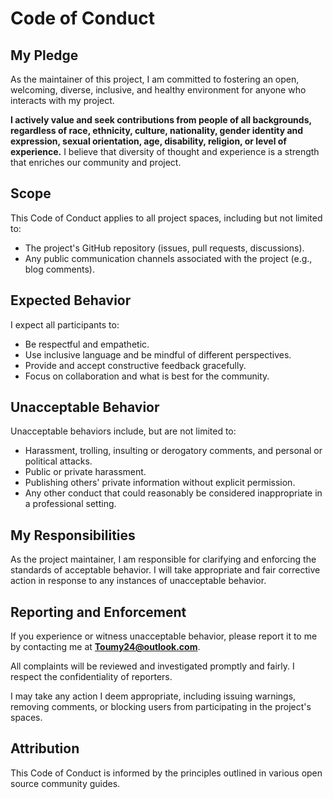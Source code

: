 ﻿# Code of Conduct

## My Pledge

As the maintainer of this project, I am committed to fostering an open, welcoming, diverse, inclusive, and healthy environment for anyone who interacts with my project.

**I actively value and seek contributions from people of all backgrounds, regardless of race, ethnicity, culture, nationality, gender identity and expression, sexual orientation, age, disability, religion, or level of experience.** I believe that diversity of thought and experience is a strength that enriches our community and project.

## Scope

This Code of Conduct applies to all project spaces, including but not limited to:
*   The project's GitHub repository (issues, pull requests, discussions).
*   Any public communication channels associated with the project (e.g., blog comments).

## Expected Behavior

I expect all participants to:
*   Be respectful and empathetic.
*   Use inclusive language and be mindful of different perspectives.
*   Provide and accept constructive feedback gracefully.
*   Focus on collaboration and what is best for the community.

## Unacceptable Behavior

Unacceptable behaviors include, but are not limited to:
*   Harassment, trolling, insulting or derogatory comments, and personal or political attacks.
*   Public or private harassment.
*   Publishing others' private information without explicit permission.
*   Any other conduct that could reasonably be considered inappropriate in a professional setting.

## My Responsibilities

As the project maintainer, I am responsible for clarifying and enforcing the standards of acceptable behavior. I will take appropriate and fair corrective action in response to any instances of unacceptable behavior.

## Reporting and Enforcement

If you experience or witness unacceptable behavior, please report it to me by contacting me at **Toumy24@outlook.com**.

All complaints will be reviewed and investigated promptly and fairly. I respect the confidentiality of reporters.

I may take any action I deem appropriate, including issuing warnings, removing comments, or blocking users from participating in the project's spaces.

## Attribution

This Code of Conduct is informed by the principles outlined in various open source community guides.